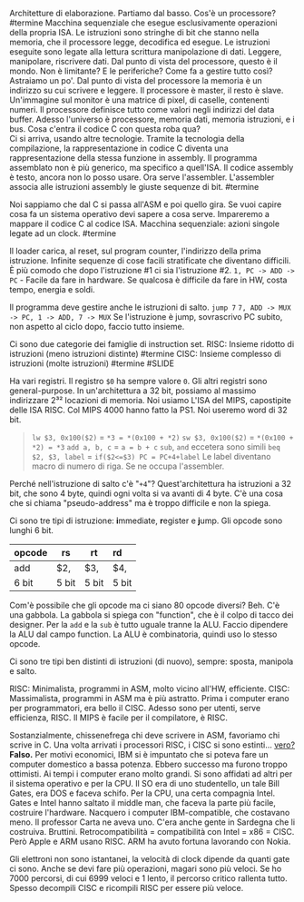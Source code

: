 Architetture di elaborazione. Partiamo dal basso.
Cos'è un <span class="blue">processore</span>?  #termine
Macchina sequenziale che esegue esclusivamente operazioni della propria ISA.
Le <span class="green">istruzioni</span> sono stringhe di bit che stanno nella memoria, che il processore legge, decodifica ed esegue.
Le istruzioni eseguite sono legate alla lettura scrittura manipolazione di dati.
Leggere, manipolare, riscrivere dati. Dal punto di vista del processore, questo è il mondo.
Non è limitante? E le periferiche? Come fa a gestire tutto così?
Astraiamo un po'.
Dal punto di vista del processore la memoria è un indirizzo su cui scrivere e leggere. Il processore è master, il resto è slave.
Un'immagine sul monitor è una matrice di pixel, di caselle, contenenti numeri.
Il processore definisce tutto come valori negli indirizzi del data buffer.
Adesso l'universo è processore, memoria dati, memoria istruzioni, e i bus.
Cosa c'entra il codice C con questa roba qua?  
Ci si arriva, usando altre tecnologie.
Tramite la tecnologia della compilazione, la rappresentazione in codice C diventa una rappresentazione della stessa funzione in assembly.
Il programma assemblato non è più generico, ma specifico a quell'ISA.
Il codice assembly è testo, ancora non lo posso usare. Ora serve l'<span class="blue">assembler</span>.
L'<span class="blue">assembler</span> associa alle istruzioni assembly le giuste sequenze di bit. #termine 

Noi sappiamo che dal C si passa all'ASM e poi quello gira.
Se vuoi capire cosa fa un sistema operativo devi sapere a cosa serve.
Impareremo a mappare il codice C al codice ISA.
<span class="blue">Macchina sequenziale</span>: azioni singole legate ad un clock. #termine 

Il <span class="blue">loader</span> carica, al reset, sul <span class="green">program counter</span>, l'indirizzo della prima istruzione.
Infinite sequenze di cose facili stratificate che diventano difficili.
È più comodo che dopo l'istruzione #1 ci sia l'istruzione #2.
`1, PC -> ADD -> PC` - Facile da fare in <span class="orange">hardware</span>.
Se qualcosa è difficile da fare in <span class="orange">HW</span>, costa tempo, energia e soldi.

Il programma deve gestire anche le <span class="yellow">istruzioni di salto</span>.
`jump 7`
`7, ADD -> MUX -> PC, 1 -> ADD, 7 -> MUX`
Se l'istruzione è <span class="yellow">jump</span>, sovrascrivo PC subito, non aspetto al ciclo dopo, faccio tutto insieme.

Ci sono due categorie dei famiglie di instruction set.
<span class="orange">RISC</span>: Insieme ridotto di istruzioni (meno istruzioni distinte) #termine 
<span class="orange">CISC</span>: Insieme complesso di istruzioni (molte istruzioni) #termine 
#SLIDE

Ha vari registri. Il <span class="green">registro</span> `$0` ha sempre valore `0`.
Gli altri <span class="green">registri</span> sono general-purpose.
In un'architettura a 32 bit, possiamo al massimo indirizzare 2³² <span class="green">locazioni di memoria</span>.
Noi usiamo L'ISA del MIPS, capostipite delle ISA RISC.
Col MIPS 4000 hanno fatto la PS1.
Noi useremo <span class="red">word</span> di 32 bit.
>`lw $3, 0x100($2)` = `*3 = *(0x100 + *2)`
>`sw $3, 0x100($2)` = `*(0x100 + *2) = *3`
>`add a, b, c` = `a = b + c`
>`sub`, `and` eccetera sono simili
>`beq $2, $3, label` = `if($2<=$3) PC = PC+4+label`
>Le label diventano macro di numero di riga. Se ne occupa l'<span class="blue">assembler</span>.

Perché nell'istruzione di <span class="yellow">salto</span> c'è "`+4`"?
Quest'architettura ha istruzioni a 32 bit, che sono 4 byte, quindi ogni volta si va avanti di 4 byte.
C'è una cosa che si chiama "pseudo-address" ma è troppo difficile e non la spiega.

Ci sono tre tipi di istruzione: <b><span class="green">i</span></b>mmediate, <b><span class="green">r</span></b>egister e <b><span class="yellow">j</span></b>ump.
Gli <span class="red">opcode</span> sono lunghi 6 bit.

| opcode | rs    | rt    | rd    |
| ------ | ----- | ----- | :---- |
| add    | $2,   | $3,   | $4,   |
| 6 bit  | 5 bit | 5 bit | 5 bit |

Com'è possibile che gli <span class="red">opcode</span> ma ci siano 80 <span class="red">opcode</span> diversi?
Beh. C'è una <span class="pink">gabbola</span>.
La <span class="pink">gabbola</span> si spiega con "<span class="green">function</span>", che è il <span class="pink">colpo di tacco</span> dei designer.
Per la `add` e la `sub` è tutto uguale tranne la <span class="orange">ALU</span>.
Faccio dipendere la <span class="orange">ALU</span> dal campo <span class="green">function</span>.
La <span class="orange">ALU</span> è combinatoria, quindi uso lo stesso <span class="red">opcode</span>.

Ci sono tre tipi ben distinti di istruzioni (di nuovo), sempre: <span class="yellow">sposta</span>, <span class="yellow">manipola</span> e <span class="yellow">salto</span>.

<span class="orange">RISC</span>: Minimalista, programmi in ASM, molto vicino all'<span class="orange">HW</span>, efficiente.
<span class="orange">CISC</span>: Massimalista, programmi in ASM ma è più astratto.
Prima i computer erano per programmatori, era bello il <span class="orange">CISC</span>.
Adesso sono per utenti, serve efficienza, <span class="orange">RISC</span>.
Il MIPS è facile per il compilatore, è <span class="orange">RISC</span>.

Sostanzialmente, <span class="pink">chissenefrega</span> chi deve scrivere in ASM, favoriamo chi scrive in C.
Una volta arrivati i processori <span class="orange">RISC</span>, i <span class="orange">CISC</span> si sono estinti... [vero?](https://www.youtube.com/watch?v=TN25ghkfgQA&autoplay=on) <b><span class="red">Falso.</span></b>
Per motivi economici, IBM si è impuntato che si poteva fare un computer domestico a bassa potenza. Ebbero successo ma furono troppo ottimisti.
Ai tempi i computer erano molto grandi.
Si sono affidati ad altri per il sistema operativo e per la CPU.
Il SO era di uno <span class="pink">studentello</span>, un tale Bill Gates, era DOS e faceva <span class="pink">schifo</span>.
Per la CPU, una certa compagnia Intel.
Gates e Intel hanno saltato il middle man, che faceva la parte più facile, costruire l'hardware.
Nacquero i computer IBM-compatible, che costavano meno.
Il professor Carta ne aveva uno. C'era anche gente in Sardegna che li costruiva. <span class="pink">Bruttini</span>.
Retrocompatibilità = compatibilità con Intel = x86 = <span class="orange">CISC</span>.
Però Apple e ARM usano <span class="orange">RISC</span>.
ARM ha avuto fortuna lavorando con Nokia.

Gli elettroni non sono istantanei, la velocità di clock dipende da quanti gate ci sono.
Anche se devi fare più operazioni, magari sono più veloci.
Se ho 7000 percorsi, di cui 6999 veloci e 1 lento, il percorso critico rallenta tutto.
Spesso decompili CISC e ricompili RISC per essere più veloce.